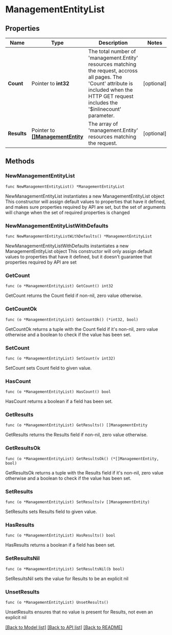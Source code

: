 # ManagementEntityList

## Properties

Name | Type | Description | Notes
------------ | ------------- | ------------- | -------------
**Count** | Pointer to **int32** | The total number of &#39;management.Entity&#39; resources matching the request, accross all pages. The &#39;Count&#39; attribute is included when the HTTP GET request includes the &#39;$inlinecount&#39; parameter. | [optional] 
**Results** | Pointer to [**[]ManagementEntity**](management.Entity.md) | The array of &#39;management.Entity&#39; resources matching the request. | [optional] 

## Methods

### NewManagementEntityList

`func NewManagementEntityList() *ManagementEntityList`

NewManagementEntityList instantiates a new ManagementEntityList object
This constructor will assign default values to properties that have it defined,
and makes sure properties required by API are set, but the set of arguments
will change when the set of required properties is changed

### NewManagementEntityListWithDefaults

`func NewManagementEntityListWithDefaults() *ManagementEntityList`

NewManagementEntityListWithDefaults instantiates a new ManagementEntityList object
This constructor will only assign default values to properties that have it defined,
but it doesn't guarantee that properties required by API are set

### GetCount

`func (o *ManagementEntityList) GetCount() int32`

GetCount returns the Count field if non-nil, zero value otherwise.

### GetCountOk

`func (o *ManagementEntityList) GetCountOk() (*int32, bool)`

GetCountOk returns a tuple with the Count field if it's non-nil, zero value otherwise
and a boolean to check if the value has been set.

### SetCount

`func (o *ManagementEntityList) SetCount(v int32)`

SetCount sets Count field to given value.

### HasCount

`func (o *ManagementEntityList) HasCount() bool`

HasCount returns a boolean if a field has been set.

### GetResults

`func (o *ManagementEntityList) GetResults() []ManagementEntity`

GetResults returns the Results field if non-nil, zero value otherwise.

### GetResultsOk

`func (o *ManagementEntityList) GetResultsOk() (*[]ManagementEntity, bool)`

GetResultsOk returns a tuple with the Results field if it's non-nil, zero value otherwise
and a boolean to check if the value has been set.

### SetResults

`func (o *ManagementEntityList) SetResults(v []ManagementEntity)`

SetResults sets Results field to given value.

### HasResults

`func (o *ManagementEntityList) HasResults() bool`

HasResults returns a boolean if a field has been set.

### SetResultsNil

`func (o *ManagementEntityList) SetResultsNil(b bool)`

 SetResultsNil sets the value for Results to be an explicit nil

### UnsetResults
`func (o *ManagementEntityList) UnsetResults()`

UnsetResults ensures that no value is present for Results, not even an explicit nil

[[Back to Model list]](../README.md#documentation-for-models) [[Back to API list]](../README.md#documentation-for-api-endpoints) [[Back to README]](../README.md)


